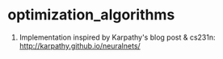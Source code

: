 # optimization_algorithms
1. Implementation inspired by Karpathy's blog post & cs231n: http://karpathy.github.io/neuralnets/
